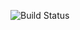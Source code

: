 ![Build Status](https://github.com/<OWNER>/<REPOSITORY>/actions/workflows/<WORKFLOW_FILE>/badge.svg)
